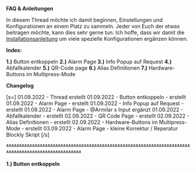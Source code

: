 **FAQ & Anleitungen**

In diesem Thread möchte ich damit beginnen, Einstellungen und Konfigurationen an einem Platz zu sammeln. Jeder von Euch der etwas beitragen möchte, kann dies sehr gerne tun. Ich hoffe, dass wir damit die [Installationsanleitung](https://forum.iobroker.net/topic/50888/sonoff-nspanel/612) um viele spezielle Konfigurationen ergänzen können.

**Index:**

**1.)** Button entkoppeln
**2.)** Alarm Page
**3.)** Info Popup auf Request
**4.)** Abfallkalender
**5.)** QR-Code page
**6.)** Alias Definitionen
**7.)** Hardware-Buttons im Multipress-Mode

**Changelog**

[s=]
01.09.2022 - Thread erstellt
01.09.2022 - Button entkoppeln - erstellt
01.09.2022 - Alarm Page - erstellt
01.09.2022 - Info Popup auf Request - erstellt
01.09.2022 - Alarm Page - @Armilar s Input ergänzt
01.09.2022 - Abfallkalender - erstellt
02.09.2022 - QR Code Page - erstellt
02.09.2022 - Alias Definitionen - erstellt
02.09.2022 - Hardware-Buttons im Multipress-Mode - erstellt
03.09.2022 - Alarm Page - kleine Korrektur / Reperatur Blockly Skript
[/s]

~~****************************************************************************************************~~

**1.) Button entkoppeln**